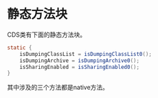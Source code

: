 
# 静态方法块

CDS类有下面的静态方法块。
```java
static {  
    isDumpingClassList = isDumpingClassList0();  
    isDumpingArchive = isDumpingArchive0();  
    isSharingEnabled = isSharingEnabled0();  
}
```
其中涉及的三个方法都是native方法。